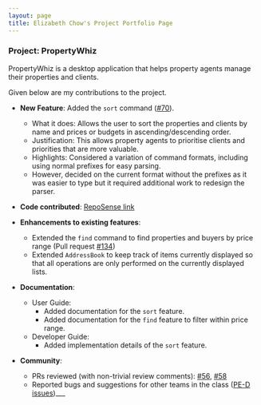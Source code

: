 ```yaml
---
layout: page
title: Elizabeth Chow's Project Portfolio Page
---
```


### Project: PropertyWhiz

PropertyWhiz is a desktop application that helps property agents manage their properties and clients.

Given below are my contributions to the project.

* **New Feature**: Added the `sort` command ([\#70](https://github.com/AY2122S1-CS2103T-W11-4/tp/pull/70)).
  * What it does: Allows the user to sort the properties and clients by name and prices or budgets in ascending/descending order.
  * Justification: This allows property agents to prioritise clients and priorities that are more valuable.
  * Highlights: Considered a variation of command formats, including using normal prefixes for easy parsing.
  * However, decided on the current format without the prefixes as it was easier to type but it required additional work to redesign the parser.

* **Code contributed**: [RepoSense link](https://nus-cs2103-ay2122s1.github.io/tp-dashboard/?search=lizchow&sort=groupTitle&sortWithin=title&timeframe=commit&mergegroup=&groupSelect=groupByRepos&breakdown=true&checkedFileTypes=docs~functional-code~test-code~other&since=2021-09-17&tabOpen=true&tabType=authorship&tabAuthor=lizchow&tabRepo=AY2122S1-CS2103T-W11-4%2Ftp%5Bmaster%5D&authorshipIsMergeGroup=false&authorshipFileTypes=docs~functional-code~test-code&authorshipIsBinaryFileTypeChecked=false)

* **Enhancements to existing features**:
  * Extended the `find` command to find properties and buyers by price range (Pull request [\#134](https://github.com/AY2122S1-CS2103T-W11-4/tp/pull/134))
  * Extended `AddressBook` to keep track of items currently displayed so that all operations are only performed on the currently displayed lists.

* **Documentation**:
  * User Guide:
    * Added documentation for the `sort` feature.
    * Added documentation for the `find` feature to filter within price range.
  * Developer Guide:
    * Added implementation details of the `sort` feature.

* **Community**:
  * PRs reviewed (with non-trivial review comments): [\#56](https://github.com/AY2122S1-CS2103T-W11-4/tp/pull/56), [\#58](https://github.com/AY2122S1-CS2103T-W11-4/tp/pull/58)
  * Reported bugs and suggestions for other teams in the class ([PE-D issues](https://github.com/lizchow/ped/issues))___
  
